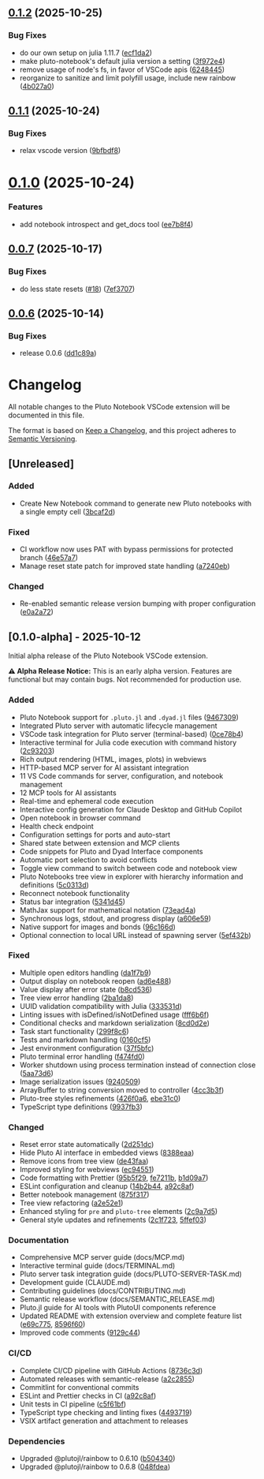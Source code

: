 ## [0.1.2](https://github.com/JuliaPluto/advanced-vscode-extension/compare/v0.1.1...v0.1.2) (2025-10-25)

### Bug Fixes

- do our own setup on julia 1.11.7 ([ecf1da2](https://github.com/JuliaPluto/advanced-vscode-extension/commit/ecf1da209d86c31bf6e06d86257b019c608425bc))
- make pluto-notebook's default julia version a setting ([3f972e4](https://github.com/JuliaPluto/advanced-vscode-extension/commit/3f972e4b8ab71b48b1563c8c94cc37ca6a92a291))
- remove usage of node's fs, in favor of VSCode apis ([6248445](https://github.com/JuliaPluto/advanced-vscode-extension/commit/62484450ea5c4e72fccc2a4d8c3c9f6d1c8bcdbe))
- reorganize to sanitize and limit polyfill usage, include new rainbow ([4b027a0](https://github.com/JuliaPluto/advanced-vscode-extension/commit/4b027a057771efb3c9faee894cd3beae306b93c5))

## [0.1.1](https://github.com/JuliaPluto/advanced-vscode-extension/compare/v0.1.0...v0.1.1) (2025-10-24)

### Bug Fixes

- relax vscode version ([9bfbdf8](https://github.com/JuliaPluto/advanced-vscode-extension/commit/9bfbdf89d146a14324031d2722e38e7dc86cdf86))

# [0.1.0](https://github.com/JuliaPluto/advanced-vscode-extension/compare/v0.0.7...v0.1.0) (2025-10-24)

### Features

- add notebook introspect and get_docs tool ([ee7b8f4](https://github.com/JuliaPluto/advanced-vscode-extension/commit/ee7b8f4e8f7fe27d4d2cf8e6d8159a72a39cbc6f))

## [0.0.7](https://github.com/JuliaPluto/advanced-vscode-extension/compare/v0.0.6...v0.0.7) (2025-10-17)

### Bug Fixes

- do less state resets ([#18](https://github.com/JuliaPluto/advanced-vscode-extension/issues/18)) ([7ef3707](https://github.com/JuliaPluto/advanced-vscode-extension/commit/7ef37077aa593440c889eb8b28dd7b4c1d465a1d))

## [0.0.6](https://github.com/JuliaPluto/advanced-vscode-extension/compare/v0.0.5...v0.0.6) (2025-10-14)

### Bug Fixes

- release 0.0.6 ([dd1c89a](https://github.com/JuliaPluto/advanced-vscode-extension/commit/dd1c89a1eb80126bddc5172ab1154d01419b8323))

# Changelog

All notable changes to the Pluto Notebook VSCode extension will be documented in this file.

The format is based on [Keep a Changelog](https://keepachangelog.com/en/1.0.0/),
and this project adheres to [Semantic Versioning](https://semver.org/spec/v2.0.0.html).

## [Unreleased]

### Added

- Create New Notebook command to generate new Pluto notebooks with a single empty cell ([3bcaf2d](https://github.com/JuliaPluto/advanced-vscode-extension/commit/3bcaf2d))

### Fixed

- CI workflow now uses PAT with bypass permissions for protected branch ([46e57a7](https://github.com/JuliaPluto/advanced-vscode-extension/commit/46e57a7))
- Manage reset state patch for improved state handling ([a7240eb](https://github.com/JuliaPluto/advanced-vscode-extension/commit/a7240eb))

### Changed

- Re-enabled semantic release version bumping with proper configuration ([e0a2a72](https://github.com/JuliaPluto/advanced-vscode-extension/commit/e0a2a72))

## [0.1.0-alpha] - 2025-10-12

Initial alpha release of the Pluto Notebook VSCode extension.

**⚠️ Alpha Release Notice:** This is an early alpha version. Features are functional but may contain bugs. Not recommended for production use.

### Added

- Pluto Notebook support for `.pluto.jl` and `.dyad.jl` files ([9467309](https://github.com/JuliaPluto/advanced-vscode-extension/commit/9467309))
- Integrated Pluto server with automatic lifecycle management
- VSCode task integration for Pluto server (terminal-based) ([0ce78b4](https://github.com/JuliaPluto/advanced-vscode-extension/commit/0ce78b4))
- Interactive terminal for Julia code execution with command history ([2c93203](https://github.com/JuliaPluto/advanced-vscode-extension/commit/2c93203))
- Rich output rendering (HTML, images, plots) in webviews
- HTTP-based MCP server for AI assistant integration
- 11 VS Code commands for server, configuration, and notebook management
- 12 MCP tools for AI assistants
- Real-time and ephemeral code execution
- Interactive config generation for Claude Desktop and GitHub Copilot
- Open notebook in browser command
- Health check endpoint
- Configuration settings for ports and auto-start
- Shared state between extension and MCP clients
- Code snippets for Pluto and Dyad Interface components
- Automatic port selection to avoid conflicts
- Toggle view command to switch between code and notebook view
- Pluto Notebooks tree view in explorer with hierarchy information and definitions ([5c0313d](https://github.com/JuliaPluto/advanced-vscode-extension/commit/5c0313d))
- Reconnect notebook functionality
- Status bar integration ([5341d45](https://github.com/JuliaPluto/advanced-vscode-extension/commit/5341d45))
- MathJax support for mathematical notation ([73ead4a](https://github.com/JuliaPluto/advanced-vscode-extension/commit/73ead4a))
- Synchronous logs, stdout, and progress display ([a606e59](https://github.com/JuliaPluto/advanced-vscode-extension/commit/a606e59))
- Native support for images and bonds ([96c166d](https://github.com/JuliaPluto/advanced-vscode-extension/commit/96c166d))
- Optional connection to local URL instead of spawning server ([5ef432b](https://github.com/JuliaPluto/advanced-vscode-extension/commit/5ef432b))

### Fixed

- Multiple open editors handling ([da1f7b9](https://github.com/JuliaPluto/advanced-vscode-extension/commit/da1f7b9))
- Output display on notebook reopen ([ad6e488](https://github.com/JuliaPluto/advanced-vscode-extension/commit/ad6e488))
- Value display after error state ([b8cd536](https://github.com/JuliaPluto/advanced-vscode-extension/commit/b8cd536))
- Tree view error handling ([2ba1da8](https://github.com/JuliaPluto/advanced-vscode-extension/commit/2ba1da8))
- UUID validation compatibility with Julia ([333531d](https://github.com/JuliaPluto/advanced-vscode-extension/commit/333531d))
- Linting issues with isDefined/isNotDefined usage ([fff6b6f](https://github.com/JuliaPluto/advanced-vscode-extension/commit/fff6b6f))
- Conditional checks and markdown serialization ([8cd0d2e](https://github.com/JuliaPluto/advanced-vscode-extension/commit/8cd0d2e))
- Task start functionality ([299f8c6](https://github.com/JuliaPluto/advanced-vscode-extension/commit/299f8c6))
- Tests and markdown handling ([0160cf5](https://github.com/JuliaPluto/advanced-vscode-extension/commit/0160cf5))
- Jest environment configuration ([37f5bfc](https://github.com/JuliaPluto/advanced-vscode-extension/commit/37f5bfc))
- Pluto terminal error handling ([f474fd0](https://github.com/JuliaPluto/advanced-vscode-extension/commit/f474fd0))
- Worker shutdown using process termination instead of connection close ([5aa73d6](https://github.com/JuliaPluto/advanced-vscode-extension/commit/5aa73d6))
- Image serialization issues ([9240509](https://github.com/JuliaPluto/advanced-vscode-extension/commit/9240509))
- ArrayBuffer to string conversion moved to controller ([4cc3b3f](https://github.com/JuliaPluto/advanced-vscode-extension/commit/4cc3b3f))
- Pluto-tree styles refinements ([426f0a6](https://github.com/JuliaPluto/advanced-vscode-extension/commit/426f0a6), [ebe31c0](https://github.com/JuliaPluto/advanced-vscode-extension/commit/ebe31c0))
- TypeScript type definitions ([9937fb3](https://github.com/JuliaPluto/advanced-vscode-extension/commit/9937fb3))

### Changed

- Reset error state automatically ([2d251dc](https://github.com/JuliaPluto/advanced-vscode-extension/commit/2d251dc))
- Hide Pluto AI interface in embedded views ([8388eaa](https://github.com/JuliaPluto/advanced-vscode-extension/commit/8388eaa))
- Remove icons from tree view ([de43faa](https://github.com/JuliaPluto/advanced-vscode-extension/commit/de43faa))
- Improved styling for webviews ([ec94551](https://github.com/JuliaPluto/advanced-vscode-extension/commit/ec94551))
- Code formatting with Prettier ([95b5f29](https://github.com/JuliaPluto/advanced-vscode-extension/commit/95b5f29), [fe7211b](https://github.com/JuliaPluto/advanced-vscode-extension/commit/fe7211b), [b1d09a7](https://github.com/JuliaPluto/advanced-vscode-extension/commit/b1d09a7))
- ESLint configuration and cleanup ([14b2b44](https://github.com/JuliaPluto/advanced-vscode-extension/commit/14b2b44), [a92c8af](https://github.com/JuliaPluto/advanced-vscode-extension/commit/a92c8af))
- Better notebook management ([875f317](https://github.com/JuliaPluto/advanced-vscode-extension/commit/875f317))
- Tree view refactoring ([a2e52e1](https://github.com/JuliaPluto/advanced-vscode-extension/commit/a2e52e1))
- Enhanced styling for `pre` and `pluto-tree` elements ([2c9a7d5](https://github.com/JuliaPluto/advanced-vscode-extension/commit/2c9a7d5))
- General style updates and refinements ([2c1f723](https://github.com/JuliaPluto/advanced-vscode-extension/commit/2c1f723), [5ffef03](https://github.com/JuliaPluto/advanced-vscode-extension/commit/5ffef03))

### Documentation

- Comprehensive MCP server guide (docs/MCP.md)
- Interactive terminal guide (docs/TERMINAL.md)
- Pluto server task integration guide (docs/PLUTO-SERVER-TASK.md)
- Development guide (CLAUDE.md)
- Contributing guidelines (docs/CONTRIBUTING.md)
- Semantic release workflow (docs/SEMANTIC_RELEASE.md)
- Pluto.jl guide for AI tools with PlutoUI components reference
- Updated README with extension overview and complete feature list ([e69c775](https://github.com/JuliaPluto/advanced-vscode-extension/commit/e69c775), [8596f60](https://github.com/JuliaPluto/advanced-vscode-extension/commit/8596f60))
- Improved code comments ([9129c44](https://github.com/JuliaPluto/advanced-vscode-extension/commit/9129c44))

### CI/CD

- Complete CI/CD pipeline with GitHub Actions ([8736c3d](https://github.com/JuliaPluto/advanced-vscode-extension/commit/8736c3d))
- Automated releases with semantic-release ([a2c2855](https://github.com/JuliaPluto/advanced-vscode-extension/commit/a2c2855))
- Commitlint for conventional commits
- ESLint and Prettier checks in CI ([a92c8af](https://github.com/JuliaPluto/advanced-vscode-extension/commit/a92c8af))
- Unit tests in CI pipeline ([c5f61bf](https://github.com/JuliaPluto/advanced-vscode-extension/commit/c5f61bf))
- TypeScript type checking and linting fixes ([4493719](https://github.com/JuliaPluto/advanced-vscode-extension/commit/4493719))
- VSIX artifact generation and attachment to releases

### Dependencies

- Upgraded @plutojl/rainbow to 0.6.10 ([b504340](https://github.com/JuliaPluto/advanced-vscode-extension/commit/b504340))
- Upgraded @plutojl/rainbow to 0.6.8 ([048fdea](https://github.com/JuliaPluto/advanced-vscode-extension/commit/048fdea))
